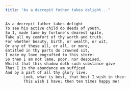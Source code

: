 ```yaml
---
title: "As a decrepit father takes delight..."
---
```


	As a decrepit father takes delight
	To see his active child do deeds of youth,
	So I, made lame by fortune's dearest spite,
	Take all my comfort of thy worth and truth.
	For whether beauty, birth, or wealth, or wit,
	Or any of these all, or all, or more,
	Entitled in thy parts do crowned sit,
	I make my love engrafted to this store:
	So then I am not lame, poor, nor despised,
	Whilst that this shadow doth such substance give
	That I in thy abundance am sufficed
	And by a part of all thy glory live.
			Look, what is best, that best I wish in thee:
			This wish I have; then ten times happy me!

